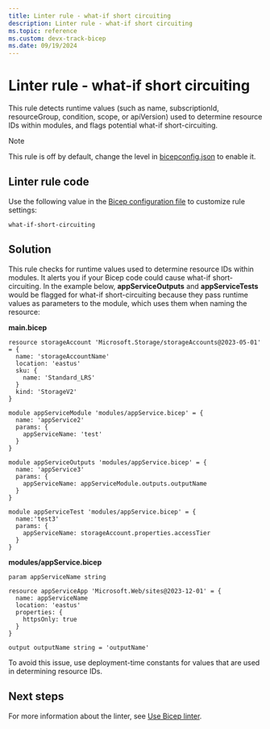 ```yaml
---
title: Linter rule - what-if short circuiting
description: Linter rule - what-if short circuiting
ms.topic: reference
ms.custom: devx-track-bicep
ms.date: 09/19/2024
---
```


# Linter rule - what-if short circuiting

This rule detects runtime values (such as name, subscriptionId, resourceGroup, condition, scope, or apiVersion) used to determine resource IDs within modules, and flags potential what-if short-circuiting.

> [!NOTE]
> This rule is off by default, change the level in [bicepconfig.json](./bicep-config-linter.md) to enable it.

## Linter rule code

Use the following value in the [Bicep configuration file](bicep-config-linter.md) to customize rule settings:

`what-if-short-circuiting`

## Solution

This rule checks for runtime values used to determine resource IDs within modules. It alerts you if your Bicep code could cause what-if short-circuiting. In the example below, **appServiceOutputs** and **appServiceTests** would be flagged for what-if short-circuiting because they pass runtime values as parameters to the module, which uses them when naming the resource:

**main.bicep**

```bicep
resource storageAccount 'Microsoft.Storage/storageAccounts@2023-05-01' = {
  name: 'storageAccountName'
  location: 'eastus'
  sku: {
    name: 'Standard_LRS'
  }
  kind: 'StorageV2'
}

module appServiceModule 'modules/appService.bicep' = {
  name: 'appService2'
  params: {
    appServiceName: 'test'
  }
}

module appServiceOutputs 'modules/appService.bicep' = {
  name: 'appService3'
  params: {
    appServiceName: appServiceModule.outputs.outputName
  }
}

module appServiceTest 'modules/appService.bicep' = {
  name:'test3'
  params: {
    appServiceName: storageAccount.properties.accessTier
  }
}
```

**modules/appService.bicep**

```bicep
param appServiceName string

resource appServiceApp 'Microsoft.Web/sites@2023-12-01' = {
  name: appServiceName
  location: 'eastus'
  properties: {
    httpsOnly: true
  }
}

output outputName string = 'outputName'
```

To avoid this issue, use deployment-time constants for values that are used in determining resource IDs.

## Next steps

For more information about the linter, see [Use Bicep linter](./linter.md).
